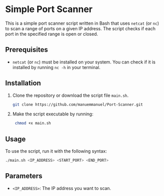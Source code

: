 # Simple Port Scanner

This is a simple port scanner script written in Bash that uses `netcat` (or `nc`) to scan a range of ports on a given IP address. The script checks if each port in the specified range is open or closed.

## Prerequisites

- `netcat` (or `nc`) must be installed on your system. You can check if it is installed by running `nc -h` in your terminal.

## Installation
1. Clone the repository or download the script file `main.sh`.
   
   ```bash
   git clone https://github.com/manuemmanuel/Port-Scanner.git
   ```
2. Make the script executable by running:
   
   ```bash
    chmod +x main.sh
    ```
## Usage
To use the script, run it with the following syntax:
```bash
./main.sh <IP_ADDRESS> <START_PORT> <END_PORT> 
```

## Parameters
- `<IP_ADDRESS>`: The IP address you want to scan.
